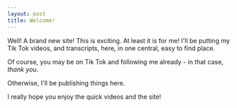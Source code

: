 ```yaml
---
layout: post
title: Welcome!
---
```

Well! A brand new site! This is exciting. At least it is for me! I'll be putting my Tik Tok videos, and transcripts, here, in one central, easy to find place. 

Of course, you may be on Tik Tok and following me already - in that case, *thank you*.

Otherwise, I'll be publishing things here.

I really hope you enjoy the quick videos and the site!